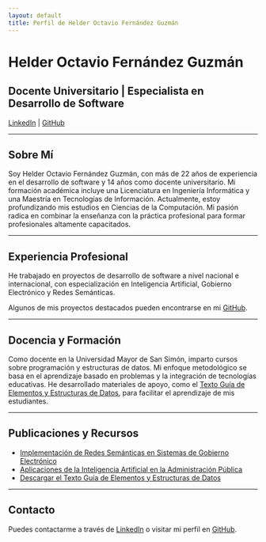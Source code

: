 ```yaml
---
layout: default
title: Perfil de Helder Octavio Fernández Guzmán
---
```


# Helder Octavio Fernández Guzmán
## Docente Universitario | Especialista en Desarrollo de Software

[LinkedIn](https://www.linkedin.com/in/helderfernandez/) | [GitHub](https://github.com/TU_GITHUB)

---

## Sobre Mí

Soy Helder Octavio Fernández Guzmán, con más de 22 años de experiencia en el desarrollo de software y 14 años como docente universitario. Mi formación académica incluye una Licenciatura en Ingeniería Informática y una Maestría en Tecnologías de Información. Actualmente, estoy profundizando mis estudios en Ciencias de la Computación. Mi pasión radica en combinar la enseñanza con la práctica profesional para formar profesionales altamente capacitados.

---

## Experiencia Profesional

He trabajado en proyectos de desarrollo de software a nivel nacional e internacional, con especialización en Inteligencia Artificial, Gobierno Electrónico y Redes Semánticas.

Algunos de mis proyectos destacados pueden encontrarse en mi [GitHub](https://github.com/TU_GITHUB).

---

## Docencia y Formación

Como docente en la Universidad Mayor de San Simón, imparto cursos sobre programación y estructuras de datos. Mi enfoque metodológico se basa en el aprendizaje basado en problemas y la integración de tecnologías educativas. He desarrollado materiales de apoyo, como el [Texto Guía de Elementos y Estructuras de Datos](#), para facilitar el aprendizaje de mis estudiantes.

---

## Publicaciones y Recursos

- [Implementación de Redes Semánticas en Sistemas de Gobierno Electrónico](#)
- [Aplicaciones de la Inteligencia Artificial en la Administración Pública](#)
- [Descargar el Texto Guía de Elementos y Estructuras de Datos](./mnt/data/Texto_Guia___Elementos_y_Estructuras_de_Datos.pdf)

---

## Contacto

Puedes contactarme a través de [LinkedIn](https://www.linkedin.com/in/helderfernandez/) o visitar mi perfil en [GitHub](https://github.com/helderfernandez).